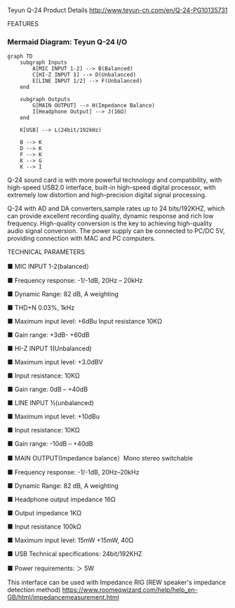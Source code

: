 Teyun Q-24 Product Details
http://www.teyun-cn.com/en/Q-24-PG10135731


FEATURES

### Mermaid Diagram: Teyun Q-24 I/O

```mermaid
graph TD
    subgraph Inputs
        A[MIC INPUT 1-2] --> B(Balanced)
        C[HI-Z INPUT 1] --> D(Unbalanced)
        E[LINE INPUT 1/2] --> F(Unbalanced)
    end

    subgraph Outputs
        G[MAIN OUTPUT] --> H(Impedance Balance)
        I[Headphone Output] --> J(16Ω)
    end

    K[USB] --> L(24bit/192kHz)

    B --> K
    D --> K
    F --> K
    K --> G
    K --> I
```

Q-24 sound card is with more powerful technology and compatibility, with high-speed USB2.0 interface, built-in high-speed digital processor, with extremely low distortion and high-precision digital signal processing.

Q-24 with AD and DA converters,sample rates up to 24 bits/192KHZ, which can provide excellent recording quality, dynamic response and rich low frequency. High-quality conversion is the key to achieving high-quality audio signal conversion. The power supply can be connected to PC/DC 5V, providing connection with MAC and PC computers.

 

TECHNICAL PARAMETERS

■ MIC INPUT 1-2(balanced）

■ Frequency response: -1/-1dB, 20Hz – 20kHz

■ Dynamic Range: 82 dB, A weighting

■ THD+N 0.03%, 1kHz

■ Maximum input level: +6dBu Input resistance 10KΩ

■ Gain range: +3dB- +60dB

■ HI-Z INPUT 1(Unbalanced)

■ Maximum input level: +3.0dBV

■ Input resistance: 10KΩ

■ Gain range: 0dB – +40dB

■ LINE INPUT  ½(unbalanced)

■ Maximum input level: +10dBu

■ Input resistance: 10KΩ

■ Gain range: -10dB – +40dB

■ MAIN OUTPUT(Impedance balance）Mono stereo switchable

■ Frequency response: -1/-1dB, 20Hz–20kHz

■ Dynamic Range: 82 dB, A weighting

■ Headphone output impedance 16Ω

■ Output impedance 1KΩ

■ Input resistance 100kΩ

■ Maximum input level: 15mW +15mW, 40Ω

■ USB Technical specifications: 24bit/192KHZ

■ Power requirements: ＞ 5W


This interface can be used with Impedance RIG (REW speaker's impedance detection method)
https://www.roomeqwizard.com/help/help_en-GB/html/impedancemeasurement.html

